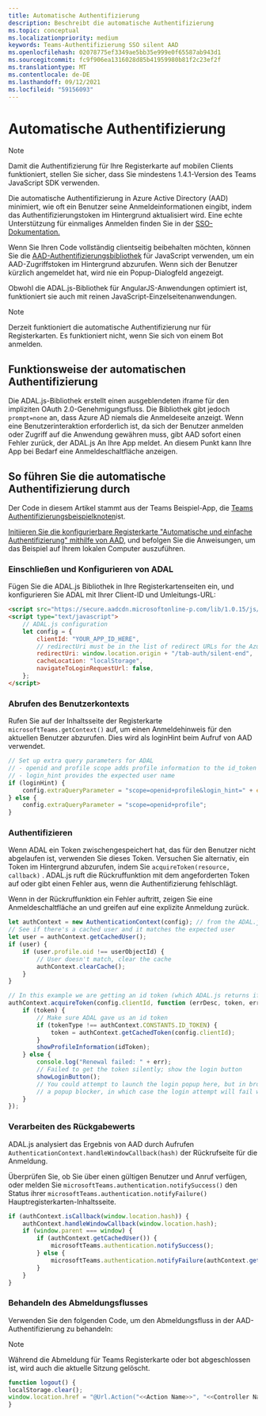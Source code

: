 ```yaml
---
title: Automatische Authentifizierung
description: Beschreibt die automatische Authentifizierung
ms.topic: conceptual
ms.localizationpriority: medium
keywords: Teams-Authentifizierung SSO silent AAD
ms.openlocfilehash: 02078775ef3349ae5bb35e999e0f65587ab943d1
ms.sourcegitcommit: fc9f906ea1316028d85b41959980b81f2c23ef2f
ms.translationtype: MT
ms.contentlocale: de-DE
ms.lasthandoff: 09/12/2021
ms.locfileid: "59156093"
---
```

# <a name="silent-authentication"></a>Automatische Authentifizierung

> [!NOTE]
> Damit die Authentifizierung für Ihre Registerkarte auf mobilen Clients funktioniert, stellen Sie sicher, dass Sie mindestens 1.4.1-Version des Teams JavaScript SDK verwenden.

Die automatische Authentifizierung in Azure Active Directory (AAD) minimiert, wie oft ein Benutzer seine Anmeldeinformationen eingibt, indem das Authentifizierungstoken im Hintergrund aktualisiert wird. Eine echte Unterstützung für einmaliges Anmelden finden Sie in der [SSO-Dokumentation.](~/tabs/how-to/authentication/auth-aad-sso.md)

Wenn Sie Ihren Code vollständig clientseitig beibehalten möchten, können Sie die [AAD-Authentifizierungsbibliothek](/azure/active-directory/develop/active-directory-authentication-libraries) für JavaScript verwenden, um ein AAD-Zugriffstoken im Hintergrund abzurufen. Wenn sich der Benutzer kürzlich angemeldet hat, wird nie ein Popup-Dialogfeld angezeigt.

Obwohl die ADAL.js-Bibliothek für AngularJS-Anwendungen optimiert ist, funktioniert sie auch mit reinen JavaScript-Einzelseitenanwendungen.

> [!NOTE]
> Derzeit funktioniert die automatische Authentifizierung nur für Registerkarten. Es funktioniert nicht, wenn Sie sich von einem Bot anmelden.

## <a name="how-silent-authentication-works"></a>Funktionsweise der automatischen Authentifizierung

Die ADAL.js-Bibliothek erstellt einen ausgeblendeten iframe für den impliziten OAuth 2.0-Genehmigungsfluss. Die Bibliothek gibt jedoch `prompt=none` an, dass Azure AD niemals die Anmeldeseite anzeigt. Wenn eine Benutzerinteraktion erforderlich ist, da sich der Benutzer anmelden oder Zugriff auf die Anwendung gewähren muss, gibt AAD sofort einen Fehler zurück, der ADAL.js An Ihre App meldet. An diesem Punkt kann Ihre App bei Bedarf eine Anmeldeschaltfläche anzeigen.

## <a name="how-to-do-silent-authentication"></a>So führen Sie die automatische Authentifizierung durch

Der Code in diesem Artikel stammt aus der Teams Beispiel-App, die [Teams Authentifizierungsbeispielknoten](https://github.com/OfficeDev/Microsoft-Teams-Samples/blob/main/samples/app-auth/nodejs/src/views/tab/silent/silent.hbs)ist.

[Initiieren Sie die konfigurierbare Registerkarte "Automatische und einfache Authentifizierung" mithilfe von AAD,](https://github.com/OfficeDev/Microsoft-Teams-Samples/tree/main/samples/tab-channel-group-config-page-auth/csharp) und befolgen Sie die Anweisungen, um das Beispiel auf Ihrem lokalen Computer auszuführen.

### <a name="include-and-configure-adal"></a>Einschließen und Konfigurieren von ADAL

Fügen Sie die ADAL.js Bibliothek in Ihre Registerkartenseiten ein, und konfigurieren Sie ADAL mit Ihrer Client-ID und Umleitungs-URL:

```html
<script src="https://secure.aadcdn.microsoftonline-p.com/lib/1.0.15/js/adal.min.js" integrity="sha384-lIk8T3uMxKqXQVVfFbiw0K/Nq+kt1P3NtGt/pNexiDby2rKU6xnDY8p16gIwKqgI" crossorigin="anonymous"></script>
<script type="text/javascript">
    // ADAL.js configuration
    let config = {
        clientId: "YOUR_APP_ID_HERE",
        // redirectUri must be in the list of redirect URLs for the Azure AD app
        redirectUri: window.location.origin + "/tab-auth/silent-end",
        cacheLocation: "localStorage",
        navigateToLoginRequestUrl: false,
    };
</script>
```

### <a name="get-the-user-context"></a>Abrufen des Benutzerkontexts

Rufen Sie auf der Inhaltsseite der Registerkarte `microsoftTeams.getContext()` auf, um einen Anmeldehinweis für den aktuellen Benutzer abzurufen. Dies wird als loginHint beim Aufruf von AAD verwendet.

```javascript
// Set up extra query parameters for ADAL
// - openid and profile scope adds profile information to the id_token
// - login_hint provides the expected user name
if (loginHint) {
    config.extraQueryParameter = "scope=openid+profile&login_hint=" + encodeURIComponent(loginHint);
} else {
    config.extraQueryParameter = "scope=openid+profile";
}
```

### <a name="authenticate"></a>Authentifizieren

Wenn ADAL ein Token zwischengespeichert hat, das für den Benutzer nicht abgelaufen ist, verwenden Sie dieses Token. Versuchen Sie alternativ, ein Token im Hintergrund abzurufen, indem Sie `acquireToken(resource, callback)` . ADAL.js ruft die Rückruffunktion mit dem angeforderten Token auf oder gibt einen Fehler aus, wenn die Authentifizierung fehlschlägt.

Wenn in der Rückruffunktion ein Fehler auftritt, zeigen Sie eine Anmeldeschaltfläche an und greifen auf eine explizite Anmeldung zurück.

```javascript
let authContext = new AuthenticationContext(config); // from the ADAL.js library
// See if there's a cached user and it matches the expected user
let user = authContext.getCachedUser();
if (user) {
    if (user.profile.oid !== userObjectId) {
        // User doesn't match, clear the cache
        authContext.clearCache();
    }
}

// In this example we are getting an id token (which ADAL.js returns if we ask for resource = clientId)
authContext.acquireToken(config.clientId, function (errDesc, token, err, tokenType) {
    if (token) {
        // Make sure ADAL gave us an id token
        if (tokenType !== authContext.CONSTANTS.ID_TOKEN) {
            token = authContext.getCachedToken(config.clientId);
        }
        showProfileInformation(idToken);
    } else {
        console.log("Renewal failed: " + err);
        // Failed to get the token silently; show the login button
        showLoginButton();
        // You could attempt to launch the login popup here, but in browsers this could be blocked by
        // a popup blocker, in which case the login attempt will fail with the reason FailedToOpenWindow.
    }
});
```

### <a name="process-the-return-value"></a>Verarbeiten des Rückgabewerts

ADAL.js analysiert das Ergebnis von AAD durch Aufrufen `AuthenticationContext.handleWindowCallback(hash)` der Rückrufseite für die Anmeldung.

Überprüfen Sie, ob Sie über einen gültigen Benutzer und Anruf verfügen, oder melden Sie `microsoftTeams.authentication.notifySuccess()` den Status ihrer `microsoftTeams.authentication.notifyFailure()` Hauptregisterkarten-Inhaltsseite.

```javascript
if (authContext.isCallback(window.location.hash)) {
    authContext.handleWindowCallback(window.location.hash);
    if (window.parent === window) {
        if (authContext.getCachedUser()) {
            microsoftTeams.authentication.notifySuccess();
        } else {
            microsoftTeams.authentication.notifyFailure(authContext.getLoginError());
        }
    }
}
```

### <a name="handle-sign-out-flow"></a>Behandeln des Abmeldungsflusses

Verwenden Sie den folgenden Code, um den Abmeldungsfluss in der AAD-Authentifizierung zu behandeln:

> [!NOTE]
> Während die Abmeldung für Teams Registerkarte oder bot abgeschlossen ist, wird auch die aktuelle Sitzung gelöscht.

```javascript
function logout() {
localStorage.clear();
window.location.href = "@Url.Action("<<Action Name>>", "<<Controller Name>>")";
}
```

